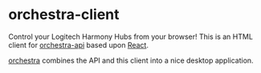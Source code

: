 # orchestra-client

Control your Logitech Harmony Hubs from your browser! This is an HTML client for [orchestra-api](https://github.com/swissmanu/orchestra-api) based upon [React](https://github.com/facebook/react).

[orchestra](https://github.com/swissmanu/orchestra-client) combines the API and this client into a nice desktop application.

